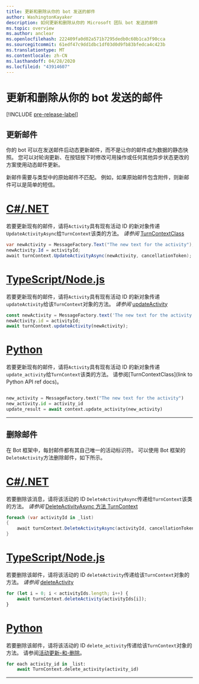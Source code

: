 ```yaml
---
title: 更新和删除从你的 bot 发送的邮件
author: WashingtonKayaker
description: 如何更新和删除从你的 Microsoft 团队 bot 发送的邮件
ms.topic: overview
ms.author: anclear
ms.openlocfilehash: 222409fa0d02a571b7295dedb0c60b1ca3f90cca
ms.sourcegitcommit: 61edf47c9dd1dbc1df03d0d9fb83bfedca4c423b
ms.translationtype: MT
ms.contentlocale: zh-CN
ms.lasthandoff: 04/28/2020
ms.locfileid: "43914607"
---
```

# <a name="update-and-delete-messages-sent-from-your-bot"></a>更新和删除从你的 bot 发送的邮件

[!INCLUDE [pre-release-label](~/includes/v4-to-v3-pointer-bots.md)]

## <a name="updating-messages"></a>更新邮件

你的 bot 可以在发送邮件后动态更新邮件，而不是让你的邮件成为数据的静态快照。 您可以对轮询更新、在按钮按下时修改可用操作或任何其他异步状态更改的方案使用动态邮件更新。

新邮件需要与类型中的原始邮件不匹配。 例如，如果原始邮件包含附件，则新邮件可以是简单的短信。

# <a name="cnet"></a>[C#/.NET](#tab/dotnet)

若要更新现有的邮件，请将`Activity`具有现有活动 ID 的新对象传递`UpdateActivityAsync`给`TurnContext`该类的方法。 *请参阅* [TurnContextClass](/dotnet/api/microsoft.bot.builder.turncontext?view=botbuilder-dotnet-stable)

```csharp
var newActivity = MessageFactory.Text("The new text for the activity");
newActivity.Id = activityId;
await turnContext.UpdateActivityAsync(newActivity, cancellationToken);
```

# <a name="typescriptnodejs"></a>[TypeScript/Node.js](#tab/typescript)

若要更新现有的邮件，请将`Activity`具有现有活动 ID 的新对象传递`updateActivity`给该`TurnContext`对象的方法。 *请参阅* [updateActivity](/javascript/api/botbuilder-core/turncontext?view=botbuilder-ts-latest#updateactivity-partial-activity--)

```typescript
const newActivity = MessageFactory.text('The new text for the activity');
newActivity.id = activityId;
await turnContext.updateActivity(newActivity);
```

# <a name="python"></a>[Python](#tab/python)

若要更新现有的邮件，请将`Activity`具有现有活动 ID 的新对象传递`update_activity`给`TurnContext`该类的方法。 请参阅[TurnContextClass](link to Python API ref docs)。

```python

new_activity = MessageFactory.text("The new text for the activity")
new_activity.id = activity_id
update_result = await context.update_activity(new_activity)

```

---

## <a name="deleting-messages"></a>删除邮件

在 Bot 框架中，每封邮件都有其自己唯一的活动标识符。
可以使用 Bot 框架的`DeleteActivity`方法删除邮件，如下所示。

# <a name="cnet"></a>[C#/.NET](#tab/dotnet)

若要删除该消息，请将该活动的 ID `DeleteActivityAsync`传递给`TurnContext`该类的方法。 *请参阅* [DeleteActivityAsync 方法 TurnContext](/dotnet/api/microsoft.bot.builder.turncontext.deleteactivityasync?view=botbuilder-dotnet-stable)

```csharp
foreach (var activityId in _list)
{
    await turnContext.DeleteActivityAsync(activityId, cancellationToken);
}
```

# <a name="typescriptnodejs"></a>[TypeScript/Node.js](#tab/typescript)

若要删除该邮件，请将该活动的 ID `deleteActivity`传递给该`TurnContext`对象的方法。 *请参阅* [deleteActivity](/javascript/api/botbuilder-core/turncontext?view=botbuilder-ts-latest#deleteactivity-string---partial-conversationreference--)

```typescript
for (let i = 0; i < activityIds.length; i++) {
    await turnContext.deleteActivity(activityIds[i]);
}
```

# <a name="python"></a>[Python](#tab/python)

若要删除该邮件，请将该活动的 ID `delete_activity`传递给该`TurnContext`对象的方法。 请参阅[活动更新-和-删除](https://github.com/microsoft/botbuilder-python/blob/c04ecacb22c1f4b43a671fe2f1e4782218391975/tests/teams/scenarios/activity-update-and-delete/bots/activity_update_and_delete_bot.py)。

```python
for each activity_id in _list:
    await TurnContext.delete_activity(activity_id)
```

---


